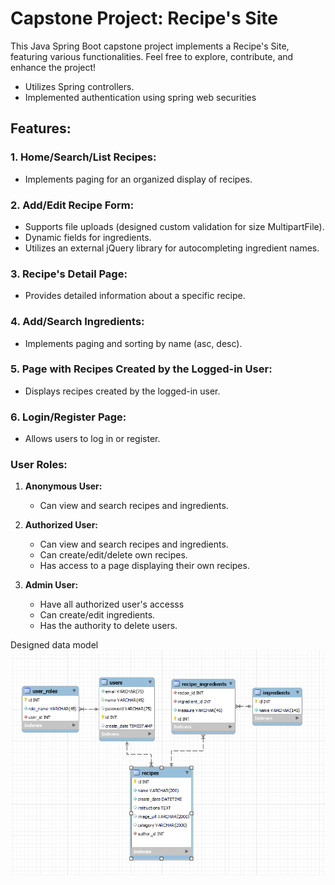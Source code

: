 # Capstone Project: Recipe's Site

This Java Spring Boot capstone project implements a Recipe's Site, featuring various functionalities. Feel free to explore, contribute, and enhance the project!


- Utilizes Spring controllers.
- Implemented authentication using spring web securities

## Features:

### 1. Home/Search/List Recipes:
- Implements paging for an organized display of recipes.

### 2. Add/Edit Recipe Form:
- Supports file uploads (designed custom validation for size MultipartFile).
- Dynamic fields for ingredients.
- Utilizes an external jQuery library for autocompleting ingredient names.

### 3. Recipe's Detail Page:
- Provides detailed information about a specific recipe.

### 4. Add/Search Ingredients:
- Implements paging and sorting by name (asc, desc).

### 5. Page with Recipes Created by the Logged-in User:
- Displays recipes created by the logged-in user.

### 6. Login/Register Page:
- Allows users to log in or register.

### User Roles:

1. **Anonymous User:**
    - Can view and search recipes and ingredients.

2. **Authorized User:**
    - Can view and search recipes and ingredients.
    - Can create/edit/delete own recipes.
    - Has access to a page displaying their own recipes.

3. **Admin User:**
    - Have all authorized user's accesss  
    - Can create/edit  ingredients.
    - Has the authority to delete users.

Designed data model 
![img.png](img.png)